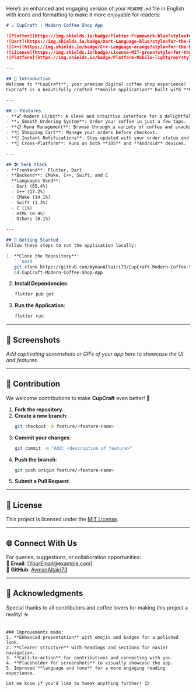 Here’s an enhanced and engaging version of your `README.md` file in English with icons and formatting to make it more enjoyable for readers:

```markdown
# ☕ CupCraft - Modern Coffee Shop App

![Flutter](https://img.shields.io/badge/Flutter-Framework-blue?style=for-the-badge&logo=flutter)
![Dart](https://img.shields.io/badge/Dart-Language-blue?style=for-the-badge&logo=dart)
![C++](https://img.shields.io/badge/C++-Language-orange?style=for-the-badge&logo=cplusplus)
![License](https://img.shields.io/badge/License-MIT-green?style=for-the-badge)
![Platform](https://img.shields.io/badge/Platform-Mobile-lightgrey?style=for-the-badge)

---

## 🌟 Introduction
Welcome to **CupCraft**, your premium digital coffee shop experience!  
CupCraft is a beautifully crafted **mobile application** built with **Flutter** to provide modern UI/UX and a seamless ordering system. Designed for coffee enthusiasts, CupCraft offers everything you need to enjoy your favorite coffee with ease.

---

## ✨ Features
- **🖌️ Modern UI/UX**: A sleek and intuitive interface for a delightful experience.
- **☕ Smooth Ordering System**: Order your coffee in just a few taps.
- **📋 Menu Management**: Browse through a variety of coffee and snacks.
- **🛒 Shopping Cart**: Manage your orders before checkout.
- **🔔 Instant Notifications**: Stay updated with your order status and offers.
- **📱 Cross-Platform**: Runs on both **iOS** and **Android** devices.

---

## 🛠️ Tech Stack
- **Frontend**: Flutter, Dart  
- **Backend**: CMake, C++, Swift, and C  
- **Languages Used**:
  - Dart (65.4%)
  - C++ (17.2%)
  - CMake (14.1%)
  - Swift (1.3%)
  - C (1%)
  - HTML (0.9%)
  - Others (0.1%)

---

## 🚀 Getting Started
Follow these steps to run the application locally:

1. **Clone the Repository**:
   ```bash
   git clone https://github.com/AymanAltairi73/CupCraft-Modern-Coffee-Shop-App.git
   cd CupCraft-Modern-Coffee-Shop-App
   ```

2. **Install Dependencies**:
   ```bash
   flutter pub get
   ```

3. **Run the Application**:
   ```bash
   flutter run
   ```

---

## 📸 Screenshots
*Add captivating screenshots or GIFs of your app here to showcase the UI and features.*

---

## 🤝 Contribution
We welcome contributions to make **CupCraft** even better! 🙌

1. **Fork the repository**.
2. **Create a new branch**:
   ```bash
   git checkout -b feature/<feature-name>
   ```
3. **Commit your changes**:
   ```bash
   git commit -m "Add: <description of feature>"
   ```
4. **Push the branch**:
   ```bash
   git push origin feature/<feature-name>
   ```
5. **Submit a Pull Request**.

---

## 📝 License
This project is licensed under the [MIT License](LICENSE).  

---

## 🌐 Connect With Us
For queries, suggestions, or collaboration opportunities:  
📧 **Email**: [YourEmail@example.com]  
🐙 **GitHub**: [AymanAltairi73](https://github.com/AymanAltairi73)

---

## 🎉 Acknowledgments
Special thanks to all contributors and coffee lovers for making this project a reality! ☕
```

### Improvements made:
1. **Enhanced presentation** with emojis and badges for a polished look.
2. **Clearer structure** with headings and sections for easier navigation.
3. **Call-to-action** for contributions and connecting with you.
4. **Placeholder for screenshots** to visually showcase the app.
5. Improved **language and tone** for a more engaging reading experience.

Let me know if you'd like to tweak anything further! 😊
